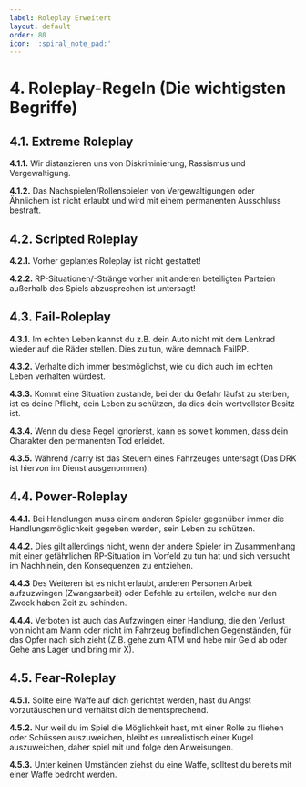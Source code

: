```yaml
---
label: Roleplay Erweitert
layout: default
order: 80
icon: ':spiral_note_pad:'
---
```


# 4. Roleplay-Regeln (Die wichtigsten Begriffe)

## 4.1. Extreme Roleplay

**4.1.1.** Wir distanzieren uns von Diskriminierung, Rassismus und Vergewaltigung. 

**4.1.2.** Das Nachspielen/Rollenspielen von Vergewaltigungen oder Ähnlichem ist nicht erlaubt und wird mit einem permanenten Ausschluss bestraft.

## 4.2. Scripted Roleplay

**4.2.1.** Vorher geplantes Roleplay ist nicht gestattet! 

**4.2.2.** RP-Situationen/-Stränge vorher mit anderen beteiligten Parteien außerhalb des Spiels abzusprechen ist untersagt!

## 4.3. Fail-Roleplay

**4.3.1.** Im echten Leben kannst du z.B. dein Auto nicht mit dem Lenkrad wieder auf die Räder stellen. Dies zu tun, wäre demnach FailRP.

**4.3.2.** Verhalte dich immer bestmöglichst, wie du dich auch im echten Leben verhalten würdest.

**4.3.3.** Kommt eine Situation zustande, bei der du Gefahr läufst zu sterben, ist es deine Pflicht, dein Leben zu schützen, da dies dein wertvollster Besitz ist.

**4.3.4.** Wenn du diese Regel ignorierst, kann es soweit kommen, dass dein Charakter den permanenten Tod erleidet.

**4.3.5.** Während /carry ist das Steuern eines Fahrzeuges untersagt (Das DRK ist hiervon im Dienst ausgenommen).

## 4.4. Power-Roleplay

**4.4.1.** Bei Handlungen muss einem anderen Spieler gegenüber immer die Handlungsmöglichkeit gegeben werden, sein Leben zu schützen.

**4.4.2.** Dies gilt allerdings nicht, wenn der andere Spieler im Zusammenhang mit einer gefährlichen RP-Situation im Vorfeld zu tun hat und sich versucht im Nachhinein, den Konsequenzen zu entziehen.

**4.4.3** Des Weiteren ist es nicht erlaubt, anderen Personen Arbeit aufzuzwingen (Zwangsarbeit) oder Befehle zu erteilen, welche nur den Zweck haben Zeit zu schinden.

**4.4.4.** Verboten ist auch das Aufzwingen einer Handlung, die den Verlust von nicht am Mann oder nicht im Fahrzeug befindlichen Gegenständen, für das Opfer nach sich zieht (Z.B. gehe zum ATM und hebe mir Geld ab oder Gehe ans Lager und bring mir X).


## 4.5. Fear-Roleplay

**4.5.1.** Sollte eine Waffe auf dich gerichtet werden, hast du Angst vorzutäuschen und verhältst dich dementsprechend.

**4.5.2.** Nur weil du im Spiel die Möglichkeit hast, mit einer Rolle zu fliehen oder Schüssen auszuweichen, bleibt es unrealistisch einer Kugel auszuweichen, daher spiel mit und folge den Anweisungen.

**4.5.3.** Unter keinen Umständen ziehst du eine Waffe, solltest du bereits mit einer Waffe bedroht werden.

